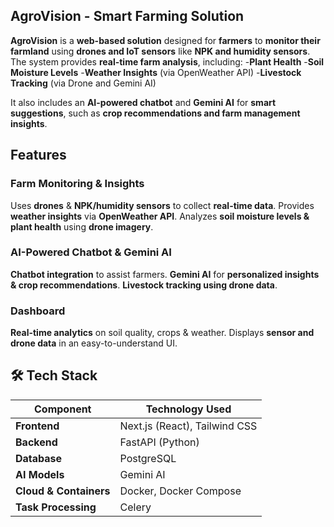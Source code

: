 ## AgroVision - Smart Farming Solution

**AgroVision** is a **web-based solution** designed for **farmers** to **monitor their farmland** using **drones and IoT sensors** like **NPK and humidity sensors**.
The system provides **real-time farm analysis**, including:
-**Plant Health**
-**Soil Moisture Levels**
-**Weather Insights** (via OpenWeather API)
-**Livestock Tracking** (via Drone and Gemini AI)

It also includes an **AI-powered chatbot** and **Gemini AI** for **smart suggestions**, such as **crop recommendations and farm management insights**.

## Features

### **Farm Monitoring & Insights**
Uses **drones** & **NPK/humidity sensors** to collect **real-time data**.
Provides **weather insights** via **OpenWeather API**.
Analyzes **soil moisture levels & plant health** using **drone imagery**.

### **AI-Powered Chatbot & Gemini AI**
**Chatbot integration** to assist farmers.
**Gemini AI** for **personalized insights & crop recommendations**.
**Livestock tracking using drone data**.

### **Dashboard**
**Real-time analytics** on soil quality, crops & weather.
Displays **sensor and drone data** in an easy-to-understand UI.

## 🛠 Tech Stack

| **Component**   | **Technology Used**  |
|----------------|---------------------|
| **Frontend**   | Next.js (React), Tailwind CSS |
| **Backend**    | FastAPI (Python) |
| **Database**   | PostgreSQL |
| **AI Models**  | Gemini AI |
| **Cloud & Containers** | Docker, Docker Compose |
| **Task Processing** | Celery |